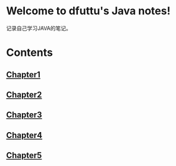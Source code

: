 Welcome to dfuttu's Java notes!
===================================

记录自己学习JAVA的笔记。


# Contents
## [Chapter1](./docs/source/chapter1.md)
## [Chapter2](./docs/source/chapter2.md)
## [Chapter3](./docs/source/chapter3.md)
## [Chapter4](./docs/source/chapter4.md)
## [Chapter5](./docs/source/chapter5.md)